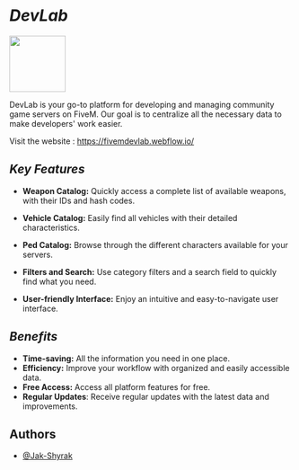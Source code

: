 # ***DevLab***


<img src="https://github.com/Jak-Shyrak/DevLab/blob/main/logo.png" width="100" height="100">

DevLab is your go-to platform for developing and managing community game servers on FiveM.
Our goal is to centralize all the necessary data to make developers' work easier.

Visit the website : https://fivemdevlab.webflow.io/

## *Key Features*

- **Weapon Catalog:** Quickly access a complete list of available weapons, with their IDs and hash codes.
- **Vehicle Catalog:** Easily find all vehicles with their detailed characteristics.

- **Ped Catalog:** Browse through the different characters available for your servers.

- **Filters and Search:** Use category filters and a search field to quickly find what you need.

- **User-friendly Interface:** Enjoy an intuitive and easy-to-navigate user interface.

## *Benefits*

- **Time-saving:** All the information you need in one place.
- **Efficiency:** Improve your workflow with organized and easily accessible data.
- **Free Access:** Access all platform features for free.
- **Regular Updates**: Receive regular updates with the latest data and improvements.

## Authors

- [@Jak-Shyrak](https://www.github.com/Jak-Shyrak)

